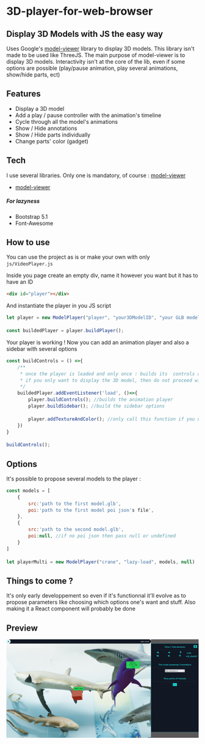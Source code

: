 # 3D-player-for-web-browser
## Display 3D Models with JS the easy way

Uses Google's [model-viewer](https://modelviewer.dev/) library to display 3D models.
This library isn't made to be used like ThreeJS. The main purpose of model-viewer is to display 3D models. Interactivity isn't at the core of the lib, even if some options are possible (play/pause animation, play several animations, show/hide parts, ect)

## Features

- Display a 3D model
- Add a play / pause controller with the animation's timeline 
- Cycle through all the model's animations
- Show / Hide annotations
- Show / Hide parts individually
- Change parts' color (gadget)

## Tech

I use several libraries. Only one is mandatory, of course : [model-viewer](https://modelviewer.dev/)

- [model-viewer](https://modelviewer.dev/)
##### For lazyness
- Bootstrap 5.1
- Font-Awesome

## How to use

You can use the project as is or make your own with only ``` js/VideoPlayer.js```

Inside you page create an empty div, name it however you want but it has to have an ID
```html
<div id="player"></div>
```

And instantiate the player in you JS script

```js
let player = new ModelPlayer("player", "your3DModelID", "your GLB model path", "Your POI JSON file")

const buildedPlayer = player.buildPlayer();
```

Your player is working !
Now you can add an animation player and also a sidebar with several options
```js
const buildControls = () =>{
    /**
     * once the player is loaded and only once : builds its  controls and displays them
     * if you only want to display the 3D model, then do not proceed with this step
     */
    buildedPlayer.addEventListener('load', ()=>{
        player.buildControls(); //builds the animation player
        player.buildSidebar(); //build the sidebar options

        player.addTextureAndColor(); //only call this function if you use a blank model and want its parts colorized. The color is randomly generated. it also setRoughnessFactor to 1
    })
}

buildControls();
```

## Options
It's possible to propose several models to the player :
```js
const models = [
    {
        src:'path to the first model.glb',
        poi:'path to the first model poi json's file',
    },
    {
        src:'path to the second model.glb',
        poi:null, //if no poi json then pass null or undefined
    }
]

let playerMulti = new ModelPlayer("crane", "lazy-load", models, null)
```

## Things to come ?
It's only early developpement so even if it's functionnal it'll evolve as to propose parameters like choosing which options one's want and stuff.
Also making it a React component will probably be done

## Preview
<img src="img/readme.jpg" alt="drawing" width="600"/>
